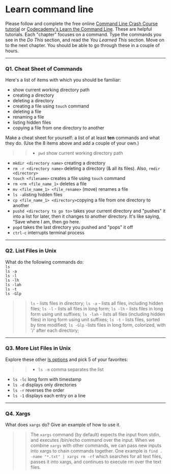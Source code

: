 # Learn command line

Please follow and complete the free online [Command Line Crash Course
tutorial](https://web.archive.org/web/20160708171659/http://cli.learncodethehardway.org/book/) or [Codecademy's Learn the Command Line](https://www.codecademy.com/learn/learn-the-command-line). These are helpful tutorials. Each "chapter" focuses on a command. Type the commands you see in the _Do This_ section, and read the _You Learned This_ section. Move on to the next chapter. You should be able to go through these in a couple of hours.

---

### Q1.  Cheat Sheet of Commands  

Here's a list of items with which you should be familiar:  
* show current working directory path
* creating a directory
* deleting a directory
* creating a file using `touch` command
* deleting a file
* renaming a file
* listing hidden files
* copying a file from one directory to another

Make a cheat sheet for yourself: a list of at least **ten** commands and what they do.  (Use the 8 items above and add a couple of your own.)  

> > * `pwd` show current working directory path  
* `mkdir <directory name>` creating a directory
* `rm -r <directory name>` deleting a directory (& all its files).  Also, `rmdir <directory>`
* `touch <filename>` creates a file using `touch` command
* `rm <rm <file_name_1>` deletes a file
*  `mv <file_name_1> <file_rename>` (move) renames a file
* `ls -a`listing hidden files
* `cp <file_name_1> <directory>`copying a file from one directory to another
* `pushd <directory to go to>` takes your current directory and "pushes" it into a list for later, then it changes to another directory. It's like saying, "Save where I am, then go here.
* `popd` takes the last directory you pushed and "pops" it off
* `ctrl-c` interrupts terminal process

---

### Q2.  List Files in Unix   

What do the following commands do:  
`ls`  
`ls -a`  
`ls -l`  
`ls -lh`  
`ls -lah`  
`ls -t`  
`ls -Glp`  

> > `ls`  - lists files in directory;
`ls -a`  - lists all files, including hidden files;
`ls -l`  - lists all files in long form;
`ls -lh`  - lists files in long form using unit suffixes;
`ls -lah`  - lists all files (including hidden files) in long form using unit suffixes;
`ls -t`  - lists files, sorted by time modified;
`ls -Glp` -lists files in long form, colorized, with '/' after each directory;

---

### Q3.  More List Files in Unix  

Explore these other [ls options](http://www.techonthenet.com/unix/basic/ls.php) and pick 5 of your favorites:

> > * `ls -m` comma separates the list 
* `ls -lc` long form with timestamp
* `ls -d` displays only directories
* `ls -r` reverses the order
* `ls -1` displays each entry on a line 

---

### Q4.  Xargs   

What does `xargs` do? Give an example of how to use it.

> > The `xargs` command (by default) expects the input from stdin, and executes /bin/echo command over the input. When we combine `xargs` with other commands, we can pass new inputs into xargs to chain commands together.  One example is `find . -name "*.txt" | xargs rm -rf` which searches for all text files, passes it into xargs, and continues to execute rm over the text files.

 

